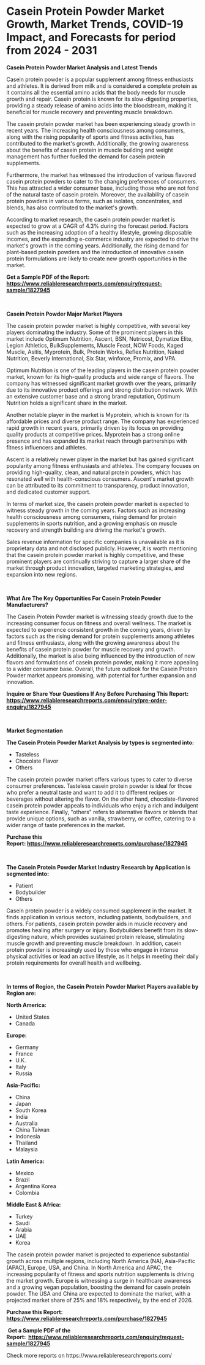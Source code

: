 <p><h1>Casein Protein Powder Market Growth, Market Trends, COVID-19 Impact, and Forecasts for period from 2024 - 2031</h1></p><p><strong>Casein Protein Powder Market Analysis and Latest Trends</strong></p>
<p><p>Casein protein powder is a popular supplement among fitness enthusiasts and athletes. It is derived from milk and is considered a complete protein as it contains all the essential amino acids that the body needs for muscle growth and repair. Casein protein is known for its slow-digesting properties, providing a steady release of amino acids into the bloodstream, making it beneficial for muscle recovery and preventing muscle breakdown.</p><p>The casein protein powder market has been experiencing steady growth in recent years. The increasing health consciousness among consumers, along with the rising popularity of sports and fitness activities, has contributed to the market's growth. Additionally, the growing awareness about the benefits of casein protein in muscle building and weight management has further fuelled the demand for casein protein supplements.</p><p>Furthermore, the market has witnessed the introduction of various flavored casein protein powders to cater to the changing preferences of consumers. This has attracted a wider consumer base, including those who are not fond of the natural taste of casein protein. Moreover, the availability of casein protein powders in various forms, such as isolates, concentrates, and blends, has also contributed to the market's growth.</p><p>According to market research, the casein protein powder market is expected to grow at a CAGR of 4.3% during the forecast period. Factors such as the increasing adoption of a healthy lifestyle, growing disposable incomes, and the expanding e-commerce industry are expected to drive the market's growth in the coming years. Additionally, the rising demand for plant-based protein powders and the introduction of innovative casein protein formulations are likely to create new growth opportunities in the market.</p></p>
<p><strong>Get a Sample PDF of the Report:&nbsp; <a href="https://www.reliableresearchreports.com/enquiry/request-sample/1827945">https://www.reliableresearchreports.com/enquiry/request-sample/1827945</a></strong></p>
<p>&nbsp;</p>
<p><strong>Casein Protein Powder Major Market Players</strong></p>
<p><p>The casein protein powder market is highly competitive, with several key players dominating the industry. Some of the prominent players in this market include Optimum Nutrition, Ascent, BSN, Nutricost, Dymatize Elite, Legion Athletics, BulkSupplements, Muscle Feast, NOW Foods, Kaged Muscle, Asitis, Myprotein, Bulk, Protein Works, Reflex Nutrition, Naked Nutrition, Beverly International, Six Star, winforce, Promix, and VPA.</p><p>Optimum Nutrition is one of the leading players in the casein protein powder market, known for its high-quality products and wide range of flavors. The company has witnessed significant market growth over the years, primarily due to its innovative product offerings and strong distribution network. With an extensive customer base and a strong brand reputation, Optimum Nutrition holds a significant share in the market.</p><p>Another notable player in the market is Myprotein, which is known for its affordable prices and diverse product range. The company has experienced rapid growth in recent years, primarily driven by its focus on providing quality products at competitive prices. Myprotein has a strong online presence and has expanded its market reach through partnerships with fitness influencers and athletes.</p><p>Ascent is a relatively newer player in the market but has gained significant popularity among fitness enthusiasts and athletes. The company focuses on providing high-quality, clean, and natural protein powders, which has resonated well with health-conscious consumers. Ascent's market growth can be attributed to its commitment to transparency, product innovation, and dedicated customer support.</p><p>In terms of market size, the casein protein powder market is expected to witness steady growth in the coming years. Factors such as increasing health consciousness among consumers, rising demand for protein supplements in sports nutrition, and a growing emphasis on muscle recovery and strength building are driving the market's growth.</p><p>Sales revenue information for specific companies is unavailable as it is proprietary data and not disclosed publicly. However, it is worth mentioning that the casein protein powder market is highly competitive, and these prominent players are continually striving to capture a larger share of the market through product innovation, targeted marketing strategies, and expansion into new regions.</p></p>
<p>&nbsp;</p>
<p><strong>What Are The Key Opportunities For Casein Protein Powder Manufacturers?</strong></p>
<p><p>The Casein Protein Powder market is witnessing steady growth due to the increasing consumer focus on fitness and overall wellness. The market is expected to experience consistent growth in the coming years, driven by factors such as the rising demand for protein supplements among athletes and fitness enthusiasts, along with the growing awareness about the benefits of casein protein powder for muscle recovery and growth. Additionally, the market is also being influenced by the introduction of new flavors and formulations of casein protein powder, making it more appealing to a wider consumer base. Overall, the future outlook for the Casein Protein Powder market appears promising, with potential for further expansion and innovation.</p></p>
<p><strong>Inquire or Share Your Questions If Any Before Purchasing This Report: <a href="https://www.reliableresearchreports.com/enquiry/pre-order-enquiry/1827945">https://www.reliableresearchreports.com/enquiry/pre-order-enquiry/1827945</a></strong></p>
<p>&nbsp;</p>
<p><strong>Market Segmentation</strong></p>
<p><strong>The Casein Protein Powder Market Analysis by types is segmented into:</strong></p>
<p><ul><li>Tasteless</li><li>Chocolate Flavor</li><li>Others</li></ul></p>
<p><p>The casein protein powder market offers various types to cater to diverse consumer preferences. Tasteless casein protein powder is ideal for those who prefer a neutral taste and want to add it to different recipes or beverages without altering the flavor. On the other hand, chocolate-flavored casein protein powder appeals to individuals who enjoy a rich and indulgent taste experience. Finally, "others" refers to alternative flavors or blends that provide unique options, such as vanilla, strawberry, or coffee, catering to a wider range of taste preferences in the market.</p></p>
<p><strong>Purchase this Report:&nbsp;<a href="https://www.reliableresearchreports.com/purchase/1827945">https://www.reliableresearchreports.com/purchase/1827945</a></strong></p>
<p>&nbsp;</p>
<p><strong>The Casein Protein Powder Market Industry Research by Application is segmented into:</strong></p>
<p><ul><li>Patient</li><li>Bodybuilder</li><li>Others</li></ul></p>
<p><p>Casein protein powder is a widely consumed supplement in the market. It finds application in various sectors, including patients, bodybuilders, and others. For patients, casein protein powder aids in muscle recovery and promotes healing after surgery or injury. Bodybuilders benefit from its slow-digesting nature, which provides sustained protein release, stimulating muscle growth and preventing muscle breakdown. In addition, casein protein powder is increasingly used by those who engage in intense physical activities or lead an active lifestyle, as it helps in meeting their daily protein requirements for overall health and wellbeing.</p></p>
<p>&nbsp;</p>
<p><strong>In terms of Region, the Casein Protein Powder Market Players available by Region are:</strong></p>
<p>
    <p> <strong> North America: </strong>
        <ul>
            <li>United States</li>
            <li>Canada</li>
        </ul>
        </p> 
    <p> <strong> Europe: </strong>
        <ul>
            <li>Germany</li>
            <li>France</li>
            <li>U.K.</li>
            <li>Italy</li>
            <li>Russia</li>
        </ul>
        </p> 
    <p> <strong> Asia-Pacific: </strong>
        <ul>
            <li>China</li>
            <li>Japan</li>
            <li>South Korea</li>
            <li>India</li>
            <li>Australia</li>
            <li>China Taiwan</li>
            <li>Indonesia</li>
            <li>Thailand</li>
            <li>Malaysia</li>
        </ul>
        </p> 
    <p> <strong> Latin America: </strong>
        <ul>
            <li>Mexico</li>
            <li>Brazil</li>
            <li>Argentina Korea</li>
            <li>Colombia</li>
        </ul>
        </p> 
    <p> <strong> Middle East & Africa: </strong>
        <ul>
            <li>Turkey</li>
            <li>Saudi</li>
            <li>Arabia</li>
            <li>UAE</li>
            <li>Korea</li>
        </ul>
    </p>
    </p>
<p><p>The casein protein powder market is projected to experience substantial growth across multiple regions, including North America (NA), Asia-Pacific (APAC), Europe, USA, and China. In North America and APAC, the increasing popularity of fitness and sports nutrition supplements is driving the market growth. Europe is witnessing a surge in healthcare awareness and a growing vegan population, boosting the demand for casein protein powder. The USA and China are expected to dominate the market, with a projected market share of 25% and 18% respectively, by the end of 2026.</p></p>
<p><strong>Purchase this Report: <a href="https://www.reliableresearchreports.com/purchase/1827945">https://www.reliableresearchreports.com/purchase/1827945</a></strong></p>
<p>&nbsp;<strong>Get a Sample PDF of the Report:&nbsp;&nbsp;<a href="https://www.reliableresearchreports.com/enquiry/request-sample/1827945">https://www.reliableresearchreports.com/enquiry/request-sample/1827945</a></strong></p>
<p><strong></strong></p>
<p>Check more reports on https://www.reliableresearchreports.com/</p>